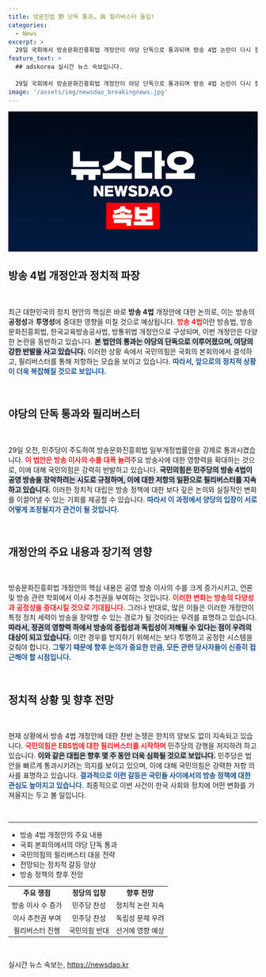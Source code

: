 ```yaml
---
title: 방문진법 野 단독 통과… 與 필리버스터 돌입!
categories:
  - News
excerpt: >
  29일 국회에서 방송문화진흥회법 개정안이 야당 단독으로 통과되며 방송 4법 논란이 다시 점화됐다. 국민의힘은 필리버스터로 맞대응, 민주당의 강행을 저지하기 위해 다시 한 번 전투에 나섰다. 이 과정에서 공영방송 장악의 갈등이 심화되고 있다.
feature_text: >
  ## adskorea 실시간 뉴스 속보입니다.

  29일 국회에서 방송문화진흥회법 개정안이 야당 단독으로 통과되며 방송 4법 논란이 다시 점화됐다. 국민의힘은 필리버스터로 맞대응, 민주당의 강행을 저지하기 위해 다시 한 번 전투에 나섰다. 이 과정에서 공영방송 장악의 갈등이 심화되고 있다.
image: '/assets/img/newsdao_breakingnews.jpg'
---
```


<p><img src="/assets/img/newsdao_breakingnews.jpg" alt="adskorea 속보" /></p>

<h2 data-ke-size="size26">방송 4법 개정안과 정치적 파장</h2>

<p data-ke-size="size16">&nbsp;</p>

<p>최근 대한민국의 정치 현안의 핵심은 바로 <strong>방송 4법</strong> 개정안에 대한 논의로, 이는 방송의 <strong>공정성</strong>과 <strong>투명성</strong>에 중대한 영향을 미칠 것으로 예상됩니다. <b><span style="color: #ee2323;">방송 4법</span></b>이란 방송법, 방송문화진흥회법, 한국교육방송공사법, 방통위법 개정안으로 구성되며, 이번 개정안은 다양한 논란을 동반하고 있습니다. <b><span style="background-color: #21538527;">본 법안의 통과는 야당의 단독으로 이루어졌으며, 여당의 강한 반발을 사고 있습니다.</span></b> 이러한 상황 속에서 국민의힘은 국회의 본회의에서 결석하고, 필리버스터를 통해 저항하는 모습을 보이고 있습니다. <b><span style="color: #1a5490;">따라서, 앞으로의 정치적 상황이 더욱 복잡해질 것으로 보입니다.</span></b></p>

<p data-ke-size="size16">&nbsp;</p>

<h2 data-ke-size="size26">야당의 단독 통과와 필리버스터</h2>

<p data-ke-size="size16">&nbsp;</p>

<p>29일 오전, 민주당이 주도하여 방송문화진흥회법 일부개정법률안을 강제로 통과시켰습니다. <b><span style="color: #ee2323;">이 법안은 방송 이사의 수를 대폭 늘려</span></b>주요 방송사에 대한 영향력을 확대하는 것으로, 이에 대해 국민의힘은 강력히 반발하고 있습니다. <b><span style="background-color: #21538527;">국민의힘은 민주당의 방송 4법이 공영 방송을 장악하려는 시도로 규정하며, 이에 대한 저항의 일환으로 필리버스터를 지속하고 있습니다.</span></b> 이러한 정치적 대립은 방송 정책에 대한 보다 깊은 논의와 실질적인 변화를 이끌어낼 수 있는 기회를 제공할 수 있습니다. <b><span style="color: #1a5490;">따라서 이 과정에서 양당의 입장이 서로 어떻게 조정될지가 관건이 될 것입니다.</span></b></p>

<p data-ke-size="size16">&nbsp;</p>

<h2 data-ke-size="size26">개정안의 주요 내용과 장기적 영향</h2>

<p data-ke-size="size16">&nbsp;</p>

<p>방송문화진흥회법 개정안의 핵심 내용은 공영 방송 이사의 수를 크게 증가시키고, 언론 및 방송 관련 학회에서 이사 추천권을 부여하는 것입니다. <b><span style="color: #ee2323;">이러한 변화는 방송의 다양성과 공정성을 증대시킬 것으로 기대됩니다.</span></b> 그러나 반대로, 많은 이들은 이러한 개정안이 특정 정치 세력이 방송을 장악할 수 있는 경로가 될 것이라는 우려를 표명하고 있습니다. <b><span style="background-color: #21538527;">따라서, 정권의 영향력 하에서 방송의 중립성과 독립성이 저해될 수 있다는 점이 우려의 대상이 되고 있습니다.</span></b> 이런 경우를 방지하기 위해서는 보다 투명하고 공정한 시스템을 갖춰야 합니다. <b><span style="color: #1a5490;">그렇기 때문에 향후 논의가 중요한 만큼, 모든 관련 당사자들이 신중히 접근해야 할 시점입니다.</span></b></p>

<p data-ke-size="size16">&nbsp;</p>

<h2 data-ke-size="size26">정치적 상황 및 향후 전망</h2>

<p data-ke-size="size16">&nbsp;</p>

<p>현재 상황에서 방송 4법 개정안에 대한 찬반 논쟁은 한치의 양보도 없이 지속되고 있습니다. <b><span style="color: #ee2323;">국민의힘은 EBS법에 대한 필리버스터를 시작하며</span></b> 민주당의 강행을 저지하려 하고 있습니다. <b><span style="background-color: #21538527;">이와 같은 대립은 향후 몇 주 동안 더욱 심화될 것으로 보입니다.</span></b> 민주당은 법안을 빠르게 통과시키려는 의지를 보이고 있으며, 이에 대해 국민의힘은 강력한 저항 의사를 표명하고 있습니다. <b><span style="color: #1a5490;">결과적으로 이런 갈등은 국민들 사이에서의 방송 정책에 대한 관심도 높아지고 있습니다.</span></b> 최종적으로 이번 사건이 한국 사회와 정치에 어떤 변화를 가져올지는 두고 볼 일입니다.</p>

<p data-ke-size="size16">&nbsp;</p>

<hr>

<ul>
<li>방송 4법 개정안의 주요 내용</li>
<li>국회 본회의에서의 야당 단독 통과</li>
<li>국민의힘의 필리버스터 대응 전략</li>
<li>전망되는 정치적 갈등 양상</li>
<li>방송 정책의 향후 전망</li>
</ul>

<table style="border-collapse: collapse; width: 100%;">
<tr>
<td style="text-align: center; height: 17px;"><b>주요 쟁점</b></td>
<td style="text-align: center; height: 17px;"><b>정당의 입장</b></td>
<td style="text-align: center; height: 17px;"><b>향후 전망</b></td>
</tr>
<tr>
<td style="text-align: center; height: 17px;">방송 이사 수 증가</td>
<td style="text-align: center; height: 17px;">민주당 찬성</td>
<td style="text-align: center; height: 17px;">정치적 논란 지속</td>
</tr>
<tr>
<td style="text-align: center; height: 17px;">이사 추천권 부여</td>
<td style="text-align: center; height: 17px;">민주당 찬성</td>
<td style="text-align: center; height: 17px;">독립성 문제 우려</td>
</tr>
<tr>
<td style="text-align: center; height: 17px;">필리버스터 진행</td>
<td style="text-align: center; height: 17px;">국민의힘 반대</td>
<td style="text-align: center; height: 17px;">선거에 영향 예상</td>
</tr>
</table>

<p data-ke-size="size16">&nbsp;</p>
실시간 뉴스 속보는, <a href="https://newsdao.kr" rel="dofollow">https://newsdao.kr</a>


